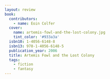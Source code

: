 ```yaml
---
layout: review
book:
  contributors:
    - name: Eoin Colfer
  cover:
    name: artemis-fowl-and-the-lost-colony.jpg
    tint_color: '#933a3a'
  isbn10: 1-4056-6148-8
  isbn13: 978-1-4056-6148-5
  publication_year: 2006
  title: Artemis Fowl and the Lost Colony
  tags:
    - fiction
    - fantasy
---
```

